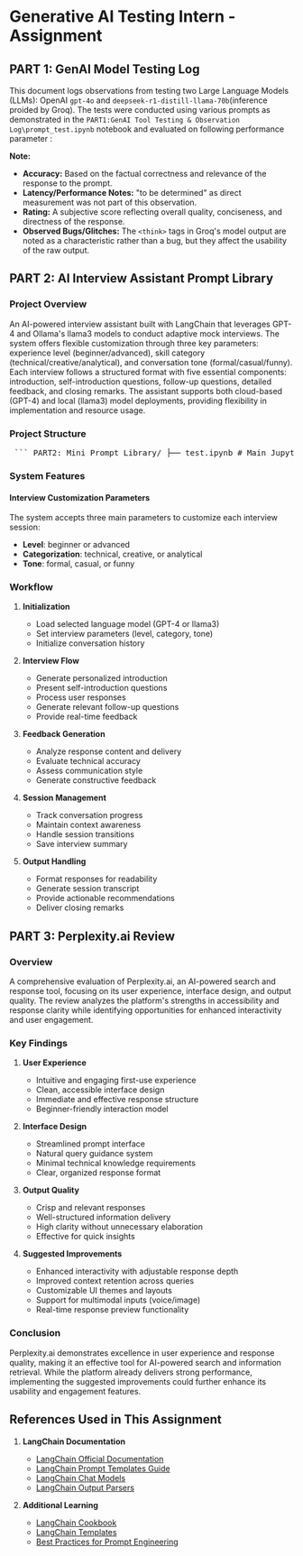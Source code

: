 # Generative AI Testing Intern - Assignment

## PART 1: GenAI Model Testing Log

This document logs observations from testing two Large Language Models (LLMs): OpenAI `gpt-4o` and `deepseek-r1-distill-llama-70b`(inference proided by Groq). The tests were conducted using various prompts as demonstrated in the `PART1:GenAI Tool Testing & Observation Log\prompt_test.ipynb` notebook and evaluated on following performance parameter :

**Note:**
- **Accuracy:** Based on the factual correctness and relevance of the response to the prompt.
- **Latency/Performance Notes:** "to be determined" as direct measurement was not part of this observation.
- **Rating:** A subjective score reflecting overall quality, conciseness, and directness of the response.
- **Observed Bugs/Glitches:** The `<think>` tags in Groq's model output are noted as a characteristic rather than a bug, but they affect the usability of the raw output.


## PART 2: AI Interview Assistant Prompt Library

### Project Overview
An AI-powered interview assistant built with LangChain that leverages GPT-4 and Ollama's llama3 models to conduct adaptive mock interviews. The system offers flexible customization through three key parameters: experience level (beginner/advanced), skill category (technical/creative/analytical), and conversation tone (formal/casual/funny). Each interview follows a structured format with five essential components: introduction, self-introduction questions, follow-up questions, detailed feedback, and closing remarks. The assistant supports both cloud-based (GPT-4) and local (llama3) model deployments, providing flexibility in implementation and resource usage.

### Project Structure
<pre> ``` PART2: Mini Prompt Library/ ├── test.ipynb # Main Jupyter notebook containing the implementation └── README.md # This documentation file ``` </pre>
   
### System Features

#### Interview Customization Parameters
The system accepts three main parameters to customize each interview session:
- **Level**: beginner or advanced
- **Categorization**: technical, creative, or analytical
- **Tone**: formal, casual, or funny

### Workflow

1. **Initialization**
   - Load selected language model (GPT-4 or llama3)
   - Set interview parameters (level, category, tone)
   - Initialize conversation history

2. **Interview Flow**
   - Generate personalized introduction
   - Present self-introduction questions
   - Process user responses
   - Generate relevant follow-up questions
   - Provide real-time feedback

3. **Feedback Generation**
   - Analyze response content and delivery
   - Evaluate technical accuracy
   - Assess communication style
   - Generate constructive feedback

4. **Session Management**
   - Track conversation progress
   - Maintain context awareness
   - Handle session transitions
   - Save interview summary

5. **Output Handling**
   - Format responses for readability
   - Generate session transcript
   - Provide actionable recommendations
   - Deliver closing remarks

   


## PART 3: Perplexity.ai Review

### Overview
A comprehensive evaluation of Perplexity.ai, an AI-powered search and response tool, focusing on its user experience, interface design, and output quality. The review analyzes the platform's strengths in accessibility and response clarity while identifying opportunities for enhanced interactivity and user engagement.

### Key Findings

1. **User Experience**
   - Intuitive and engaging first-use experience
   - Clean, accessible interface design
   - Immediate and effective response structure
   - Beginner-friendly interaction model

2. **Interface Design**
   - Streamlined prompt interface
   - Natural query guidance system
   - Minimal technical knowledge requirements
   - Clear, organized response format

3. **Output Quality**
   - Crisp and relevant responses
   - Well-structured information delivery
   - High clarity without unnecessary elaboration
   - Effective for quick insights

4. **Suggested Improvements**
   - Enhanced interactivity with adjustable response depth
   - Improved context retention across queries
   - Customizable UI themes and layouts
   - Support for multimodal inputs (voice/image)
   - Real-time response preview functionality

### Conclusion
Perplexity.ai demonstrates excellence in user experience and response quality, making it an effective tool for AI-powered search and information retrieval. While the platform already delivers strong performance, implementing the suggested improvements could further enhance its usability and engagement features.


## References Used in This Assignment

1. **LangChain Documentation**
   - [LangChain Official Documentation](https://python.langchain.com/docs/get_started/introduction)
   - [LangChain Prompt Templates Guide](https://python.langchain.com/docs/modules/model_io/prompts/prompt_templates/)
   - [LangChain Chat Models](https://python.langchain.com/docs/modules/model_io/models/chat/)
   - [LangChain Output Parsers](https://python.langchain.com/docs/modules/model_io/output_parsers/)

3. **Additional Learning**
   - [LangChain Cookbook](https://python.langchain.com/docs/additional_resources/tutorials)
   - [LangChain Templates](https://python.langchain.com/docs/templates)
   - [Best Practices for Prompt Engineering](https://python.langchain.com/docs/additional_resources/prompt_engineering)

